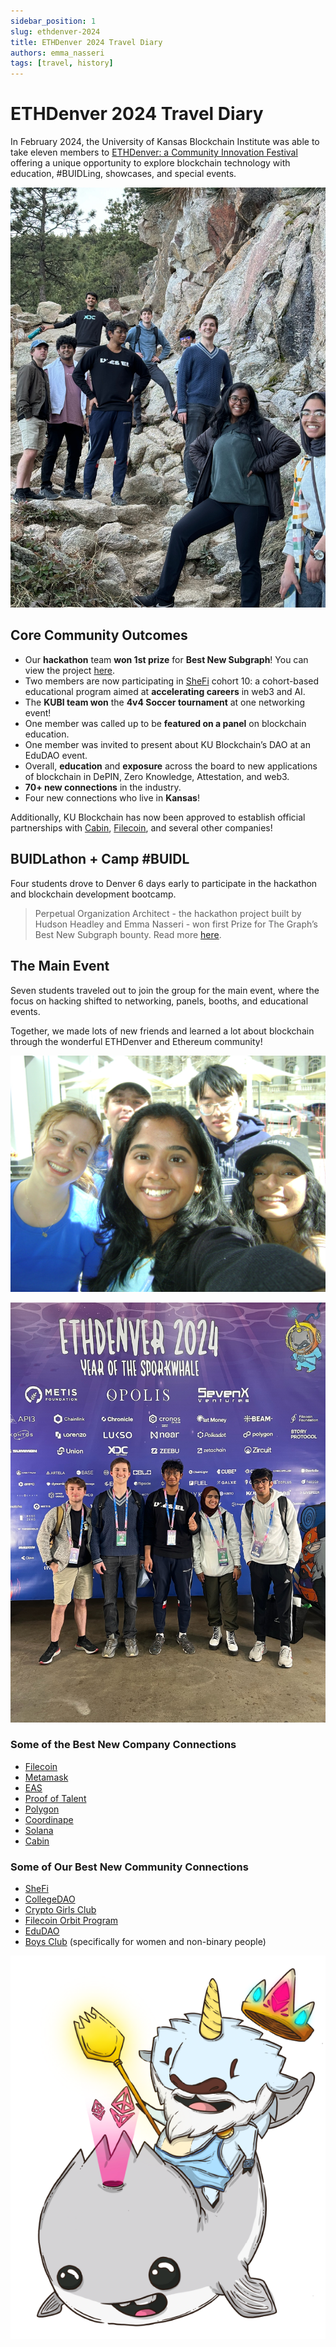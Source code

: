```yaml
---
sidebar_position: 1
slug: ethdenver-2024
title: ETHDenver 2024 Travel Diary
authors: emma_nasseri
tags: [travel, history]
---
```


# ETHDenver 2024 Travel Diary

In February 2024, the University of Kansas Blockchain Institute was able to take eleven members to [ETHDenver: a Community Innovation Festival](https://www.ethdenver.com/) offering a unique opportunity to explore blockchain technology with education, #BUIDLing, showcases, and special events.

![On the last day, the team took a break from the networking and hacking to enjoy beautiful Colorado!](hiking_kubi.jpg)

<!-- truncate -->

## Core Community Outcomes

- Our **hackathon** team **won 1st prize** for **Best New Subgraph**! You can view the project [here](https://devfolio.co/projects/perpetual-organization-architect-d9bb).
- Two members are now participating in [SheFi](https://www.shefi.org/) cohort 10: a cohort-based educational program aimed at **accelerating careers** in web3 and AI.
- The **KUBI team won** the **4v4 Soccer tournament** at one networking event!
- One member was called up to be **featured on a panel** on blockchain education.
- One member was invited to present about KU Blockchain’s DAO at an EduDAO event.
- Overall, **education** and **exposure** across the board to new applications of blockchain in DePIN, Zero Knowledge, Attestation, and web3.
- **70+ new connections** in the industry.
- Four new connections who live in **Kansas**!

Additionally, KU Blockchain has now been approved to establish official partnerships with [Cabin](https://cabin.city/), [Filecoin](https://filecoin.io/), and several other companies!

## BUIDLathon + Camp #BUIDL

Four students drove to Denver 6 days early to participate in the hackathon and blockchain development bootcamp.

> Perpetual Organization Architect - the hackathon project built by Hudson Headley and Emma Nasseri - won first Prize for The Graph’s Best New Subgraph bounty. Read more [here](https://devfolio.co/projects/perpetual-organization-architect-d9bb).

## The Main Event

Seven students traveled out to join the group for the main event, where the focus on hacking shifted to networking, panels, booths, and educational events.

Together, we made lots of new friends and learned a lot about blockchain through the wonderful ETHDenver and Ethereum community!

![AB3E4F1D-36CF-4B15-BFA2-0E69E1934167.JPG](networking.jpg)

![A37A47C7-561A-4ECD-B738-FC5187EBDA5B.JPG](friends_at_conference.jpg)

### Some of the Best New Company Connections

- [Filecoin](https://filecoin.io/)
- [Metamask](https://metamask.io/)
- [EAS](https://attest.sh/)
- [Proof of Talent](https://proofoftalent.co/home/crypto-recruiters)
- [Polygon](https://polygon.technology/polygon-pos)
- [Coordinape](https://coordinape.com/)
- [Solana](https://solana.com/)
- [Cabin](https://cabin.city/)

### Some of Our Best New Community Connections

- [SheFi](https://www.shefi.org/)
- [CollegeDAO](https://collegedao.io/)
- [Crypto Girls Club](https://www.cryptogirlsclub.org/)
- [Filecoin Orbit Program](https://filecoin.io/blog/posts/orbit-community-program/)
- [EduDAO](https://www.edudao.io/)
- [Boys Club](https://www.boysclub.vip/) (specifically for women and non-binary people)

![Untitled](bufficorn.png)
